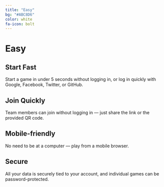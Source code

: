 ```yaml
---
title: "Easy"
bg: "#ABC8D6"
color: white
fa-icon: bolt
---
```


# Easy

<h2 class="sub">Start Fast</h2>
Start a game in under 5 seconds without logging in, or log in quickly with Google, Facebook, Twitter, or GitHub.

<h2 class="sub">Join Quickly</h2>
Team members can join without logging in &mdash; just share the link or the provided QR code.

<h2 class="sub">Mobile-friendly</h2>
No need to be at a computer &mdash; play from a mobile browser.

<h2 class="sub">Secure</h2>
All your data is securely tied to your account, and individual games can be password-protected.